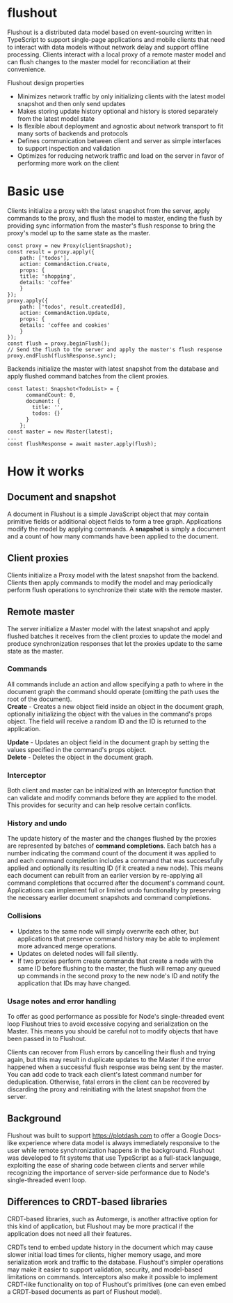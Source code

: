 # flushout
Flushout is a distributed data model based on event-sourcing written in TypeScript to support single-page applications and mobile clients that need to interact with data models without network delay and support offline processing. Clients interact with a local proxy of a remote master model and can flush changes to the master model for reconciliation at their convenience. 

Flushout design properties
* Minimizes network traffic by only initializing clients with the latest model snapshot and then only send updates
* Makes storing update history optional and history is stored separately from the latest model state
* Is flexible about deployment and agnostic about network transport to fit many sorts of backends and protocols
* Defines communication between client and server as simple interfaces to support inspection and validation
* Optimizes for reducing network traffic and load on the server in favor of performing more work on the client

# Basic use
Clients initialize a proxy with the latest snapshot from the server, apply commands to the proxy, and flush the model to master, ending the flush by providing sync information from the master's flush response to bring the proxy's model up to 
the same state as the master.
```
const proxy = new Proxy(clientSnapshot);
const result = proxy.apply({
    path: ['todos'],
    action: CommandAction.Create,
    props: {
    title: 'shopping',
    details: 'coffee'
    }
});
proxy.apply({
    path: ['todos', result.createdId],
    action: CommandAction.Update,
    props: {
    details: 'coffee and cookies'
    }
});
const flush = proxy.beginFlush();
// Send the flush to the server and apply the master's flush response
proxy.endFlush(flushResponse.sync);
```
Backends initialize the master with latest snapshot from the database and apply flushed command batches from the client proxies.
```
const latest: Snapshot<TodoList> = {
      commandCount: 0,
      document: {
        title: '',
        todos: {}
      }
    };
const master = new Master(latest);
...
const flushResponse = await master.apply(flush);
```

# How it works
## Document and snapshot
A document in Flushout is a simple JavaScript object that may contain primitive fields or additional object fields to form a tree graph. Applications modify the model by applying commands. A **snapshot** is simply a document and a count of how many commands have been applied to the document.

## Client proxies
Clients initialize a Proxy model with the latest snapshot from the backend. Clients then apply commands to modify the model and may periodically perform flush operations to synchronize their state with the remote master.

## Remote master
The server initialize a Master model with the latest snapshot and apply flushed batches it receives from the client proxies to update the model and produce synchronization responses that let the proxies update to the same state as the master.

### Commands   
All commands include an action and allow specifying a path to where in the document graph the command should operate (omitting the path uses the root of the document).   
**Create** - Creates a new object field inside an object in the document graph, optionally initializing the object with the values in the command's props object. The field will receive a random ID and the ID is returned to the application.   

**Update** - Updates an object field in the document graph by setting the values specified in the command's props object.   
**Delete** - Deletes the object in the document graph.   

### Interceptor
Both client and master can be initialized with an Interceptor function that can validate and modify commands before they are applied to the model. This provides for security and can help resolve certain conflicts.

### History and undo
The update history of the master and the changes flushed by the proxies are represented by batches of **command completions**. Each batch has a number indicating the command count of the document it was applied to and each command completion includes a command that was successfully applied and optionally its resulting ID (if it created a new node). This means each document can rebuilt from an earlier version by re-applying all command completions that occurred after the document's command count. Applications can implement full or limited undo functionality by preserving the necessary earlier document snapshots and command completions.

### Collisions
* Updates to the same node will simply overwrite each other, but applications that preserve command history may be able to implement more advanced merge operations.
* Updates on deleted nodes will fail silently.
* If two proxies perform create commands that create a node with the same ID before flushing to the master, the flush will remap any queued up commands in the second proxy to the new node's ID and notify the application that IDs may have changed.

### Usage notes and error handling
To offer as good performance as possible for Node's single-threaded event loop Flushout tries to avoid excessive copying and serialization on the Master. This means you should be careful not to modify objects that have been passed in to Flushout.   

Clients can recover from Flush errors by cancelling their flush and trying again, but this may result in duplicate updates to the Master if the error happened when a successful flush response was being sent by the master. You can add code to track each client's latest command number for deduplication. Otherwise, fatal errors in the client can be recovered by discarding the proxy and reinitiating with the latest snapshot from the server.

## Background
Flushout was built to support https://plotdash.com to offer a Google Docs-like experience where data model is always immediately responsive to the user while remote synchronization happens in the background. Flushout was developed to fit systems that use TypeScript as a full-stack language, exploiting the ease of sharing code between clients and server while recognizing the importance of server-side performance due to Node's single-threaded event loop. 

## Differences to CRDT-based libraries
CRDT-based libraries, such as Automerge, is another attractive option for this kind of application, but Flushout may be more practical if the application does not need all their features.    

CRDTs tend to embed update history in the document which may cause slower initial load times for clients, higher memory usage, and more serialization work and traffic to the database. Flushout's simpler operations may make it easier to support validation, security, and model-based limitations on commands. Interceptors also make it possible to implement CRDT-like functionality on top of Flushout's primitives (one can even embed a CRDT-based documents as part of Flushout model).

